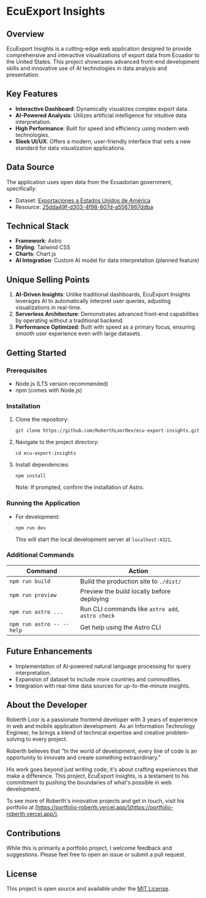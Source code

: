 # EcuExport Insights

## Overview

EcuExport Insights is a cutting-edge web application designed to provide comprehensive and interactive visualizations of export data from Ecuador to the United States. This project showcases advanced front-end development skills and innovative use of AI technologies in data analysis and presentation.

## Key Features

- **Interactive Dashboard**: Dynamically visualizes complex export data.
- **AI-Powered Analysis**: Utilizes artificial intelligence for intuitive data interpretation.
- **High Performance**: Built for speed and efficiency using modern web technologies.
- **Sleek UI/UX**: Offers a modern, user-friendly interface that sets a new standard for data visualization applications.

## Data Source

The application uses open data from the Ecuadorian government, specifically:

- Dataset: [Exportaciones a Estados Unidos de América](https://datosabiertos.gob.ec/dataset/exportaciones-a-estados-unidos-de-america)
- Resource: [25dda49f-d303-4f98-807d-a5567867ddba](https://datosabiertos.gob.ec/dataset/exportaciones-a-estados-unidos-de-america/resource/25dda49f-d303-4f98-807d-a5567867ddba)

## Technical Stack

- **Framework**: Astro
- **Styling**: Tailwind CSS
- **Charts**: Chart.js
- **AI Integration**: Custom AI model for data interpretation (planned feature)

## Unique Selling Points

1. **AI-Driven Insights**: Unlike traditional dashboards, EcuExport Insights leverages AI to automatically interpret user queries, adjusting visualizations in real-time.
2. **Serverless Architecture**: Demonstrates advanced front-end capabilities by operating without a traditional backend.
3. **Performance Optimized**: Built with speed as a primary focus, ensuring smooth user experience even with large datasets.

## Getting Started

### Prerequisites

- Node.js (LTS version recommended)
- npm (comes with Node.js)

### Installation

1. Clone the repository:
   ```
   git clone https://github.com/RoberthLoorDev/ecu-export-insights.git
   ```
2. Navigate to the project directory:
   ```
   cd ecu-export-insights
   ```
3. Install dependencies:
   ```
   npm install
   ```
   Note: If prompted, confirm the installation of Astro.

### Running the Application

- For development:
  ```
  npm run dev
  ```
  This will start the local development server at `localhost:4321`.

### Additional Commands

| Command                   | Action                                           |
| ------------------------- | ------------------------------------------------ |
| `npm run build`           | Build the production site to `./dist/`           |
| `npm run preview`         | Preview the build locally before deploying       |
| `npm run astro ...`       | Run CLI commands like `astro add`, `astro check` |
| `npm run astro -- --help` | Get help using the Astro CLI                     |

## Future Enhancements

- Implementation of AI-powered natural language processing for query interpretation.
- Expansion of dataset to include more countries and commodities.
- Integration with real-time data sources for up-to-the-minute insights.

## About the Developer

Roberth Loor is a passionate frontend developer with 3 years of experience in web and mobile application development. As an Information Technology Engineer, he brings a blend of technical expertise and creative problem-solving to every project.

Roberth believes that "In the world of development, every line of code is an opportunity to innovate and create something extraordinary."

His work goes beyond just writing code; it's about crafting experiences that make a difference. This project, EcuExport Insights, is a testament to his commitment to pushing the boundaries of what's possible in web development.

To see more of Roberth's innovative projects and get in touch, visit his portfolio at [https://portfolio-roberth.vercel.app/](https://portfolio-roberth.vercel.app/).

## Contributions

While this is primarily a portfolio project, I welcome feedback and suggestions. Please feel free to open an issue or submit a pull request.

## License

This project is open source and available under the [MIT License](LICENSE).
